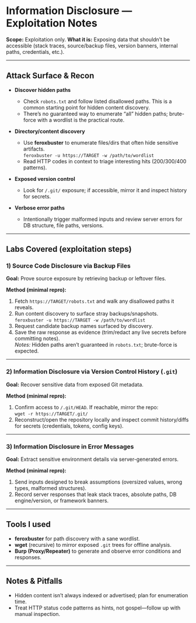 # Information Disclosure — Exploitation Notes

**Scope:** Exploitation only. 
**What it is:** Exposing data that shouldn’t be accessible (stack traces, source/backup files, version banners, internal paths, credentials, etc.). 

---

## Attack Surface & Recon 

- **Discover hidden paths**
  - Check `robots.txt` and follow listed disallowed paths. This is a common starting point for hidden content discovery. 
  - There’s no guaranteed way to enumerate “all” hidden paths; brute-force with a wordlist is the practical route. 

- **Directory/content discovery**
  - Use **feroxbuster** to enumerate files/dirs that often hide sensitive artifacts.  
    `feroxbuster -u https://TARGET -w /path/to/wordlist` 
  - Read HTTP codes in context to triage interesting hits (200/300/400 patterns). 

- **Exposed version control**
  - Look for `/.git/` exposure; if accessible, mirror it and inspect history for secrets. 

- **Verbose error paths**
  - Intentionally trigger malformed inputs and review server errors for DB structure, file paths, versions. 

---

## Labs Covered (exploitation steps)

### 1) Source Code Disclosure via Backup Files
**Goal:** Prove source exposure by retrieving backup or leftover files.

**Method (minimal repro):**
1. Fetch `https://TARGET/robots.txt` and walk any disallowed paths it reveals. 
2. Run content discovery to surface stray backups/snapshots.  
   `feroxbuster -u https://TARGET -w /path/to/wordlist` 
3. Request candidate backup names surfaced by discovery.  
4. Save the raw response as evidence (trim/redact any live secrets before committing notes).  
   *Notes:* Hidden paths aren’t guaranteed in `robots.txt`; brute-force is expected. 


---

### 2) Information Disclosure via Version Control History (`.git`)
**Goal:** Recover sensitive data from exposed Git metadata.

**Method (minimal repro):**
1. Confirm access to `/.git/HEAD`. If reachable, mirror the repo:  
   `wget -r https://TARGET/.git/` 
2. Reconstruct/open the repository locally and inspect commit history/diffs for secrets (credentials, tokens, config keys). 

---

### 3) Information Disclosure in Error Messages
**Goal:** Extract sensitive environment details via server-generated errors.

**Method (minimal repro):**
1. Send inputs designed to break assumptions (oversized values, wrong types, malformed structures). 
2. Record server responses that leak stack traces, absolute paths, DB engine/version, or framework banners. 


---

## Tools I used

- **feroxbuster** for path discovery with a sane wordlist. 
- **wget** (recursive) to mirror exposed `.git` trees for offline analysis. 
- **Burp (Proxy/Repeater)** to generate and observe error conditions and responses. 

---

## Notes & Pitfalls

- Hidden content isn’t always indexed or advertised; plan for enumeration time. 
- Treat HTTP status code patterns as hints, not gospel—follow up with manual inspection. 




